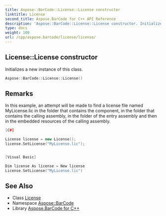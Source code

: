 ```yaml
---
title: Aspose::BarCode::License::License constructor
linktitle: License
second_title: Aspose.BarCode for C++ API Reference
description: 'Aspose::BarCode::License::License constructor. Initializes a new instance of this class in C++.'
type: docs
weight: 100
url: /cpp/aspose.barcode/license/license/
---
```

## License::License constructor


Initializes a new instance of this class.

```cpp
Aspose::BarCode::License::License()
```

## Remarks


In this example, an attempt will be made to find a license file named MyLicense.lic in the folder that contains the component, in the folder that contains the calling assembly, in the folder of the entry assembly and then in the embedded resources of the calling assembly. 
```cpp
[C#]

License license = new License();
license.SetLicense("MyLicense.lic");


[Visual Basic]

Dim license As license = New license
License.SetLicense("MyLicense.lic")
```

## See Also

* Class [License](../)
* Namespace [Aspose::BarCode](../../)
* Library [Aspose.BarCode for C++](../../../)
